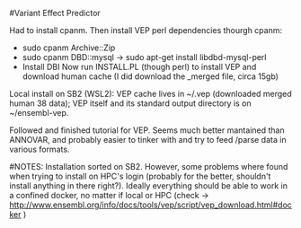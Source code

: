 #Variant Effect Predictor

Had to install cpanm.
Then install VEP perl dependencies thourgh cpanm:
- sudo cpanm Archive::Zip
- sudo cpanm DBD::mysql   -> sudo apt-get install libdbd-mysql-perl  <!-- Couldn't isntall through cpanm -->
- Install DBI
Now run INSTALL.PL (though perl) to install VEP and download human cache (I did download the _merged file, circa 15gb)
														
Local install on SB2 (WSL2):
VEP  cache lives in ~/.vep (downloaded merged human 38 data); VEP itself and its standard output directory is on ~/ensembl-vep.

Followed and finished tutorial for VEP. Seems much better mantained than ANNOVAR, and probably easier to tinker with and try to feed /parse data in various formats.

#NOTES:
Installation sorted on SB2. However, some problems where found when trying to install on HPC's login (probably for the better, shouldn't install anything in there right?).
Ideally everything should be able to work in a confined docker, no matter if local or HPC (check -> http://www.ensembl.org/info/docs/tools/vep/script/vep_download.html#docker )

